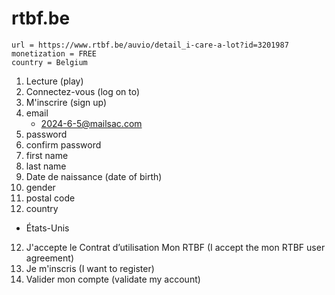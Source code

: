 # rtbf.be

~~~
url = https://www.rtbf.be/auvio/detail_i-care-a-lot?id=3201987
monetization = FREE
country = Belgium
~~~

1. Lecture (play)
2. Connectez-vous (log on to)
3. M'inscrire (sign up)
3. email
   - 2024-6-5@mailsac.com
4. password
5. confirm password
6. first name
7. last name
8. Date de naissance (date of birth)
9. gender
10. postal code
11. country
   - États-Unis
12. J'accepte le Contrat d’utilisation Mon RTBF (I accept the mon RTBF user
   agreement)
13. Je m'inscris (I want to register)
14. Valider mon compte (validate my account)
